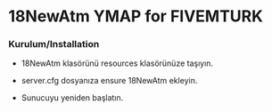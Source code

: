 # 18NewAtm YMAP for FIVEMTURK

### Kurulum/Installation

- 18NewAtm klasörünü resources klasörünüze taşıyın.

- server.cfg dosyanıza ensure 18NewAtm ekleyin.

- Sunucuyu yeniden başlatın.
